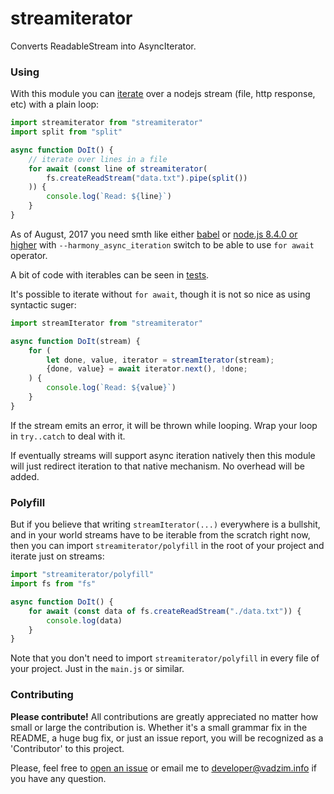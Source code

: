 # streamiterator
Converts ReadableStream into AsyncIterator.

### Using ###

With this module you can [iterate](https://github.com/tc39/proposal-async-iteration) over a nodejs stream (file, http response, etc) with a plain loop:

```js
import streamiterator from "streamiterator"
import split from "split"

async function DoIt() {
	// iterate over lines in a file
	for await (const line of streamiterator(
		fs.createReadStream("data.txt").pipe(split())
	)) {
		console.log(`Read: ${line}`)
	}
}
```

As of August, 2017 you need smth like either [babel](http://babeljs.io/) or [node.js 8.4.0 or higher](https://nodejs.org/) with `--harmony_async_iteration` switch to be able to use `for await` operator.

A bit of code with iterables can be seen in [tests](https://github.com/vadzim/streamiterator/blob/master/source/streamiterator.test.js).

It's possible to iterate without `for await`, though it is not so nice as using syntactic suger:

```js
import streamIterator from "streamiterator"

async function DoIt(stream) {
	for (
		let done, value, iterator = streamIterator(stream);
		{done, value} = await iterator.next(), !done;
	) {
		console.log(`Read: ${value}`)
	}
}
```

If the stream emits an error, it will be thrown while looping. Wrap your loop in `try..catch` to deal with it.

If eventually streams will support async iteration natively then this module will just redirect iteration to that native mechanism. No overhead will be added.

### Polyfill ###

But if you believe that writing `streamIterator(...)` everywhere is a bullshit, and in your world streams have to be iterable from the scratch right now, then you can import `streamiterator/polyfill` in the root of your project and iterate just on streams:

```js
import "streamiterator/polyfill"
import fs from "fs"

async function DoIt() {
	for await (const data of fs.createReadStream("./data.txt")) {
		console.log(data)
	}
}
```

Note that you don't need to import `streamiterator/polyfill` in every file of your project. Just in the `main.js` or similar.

### Contributing ###

__Please contribute!__
All contributions are greatly appreciated no matter how small or large the contribution is.
Whether it's a small grammar fix in the README, a huge bug fix, or just an issue report, you will be recognized as a 'Contributor' to this project.

Please, feel free to [open an issue](https://github.com/vadzim/streamiterator/issues) or email me to developer@vadzim.info if you have any question.
